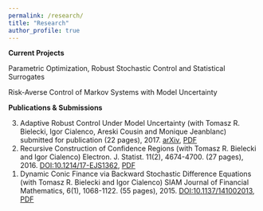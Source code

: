```yaml
---
permalink: /research/
title: "Research"
author_profile: true
---
```

  

**Current Projects**

Parametric Optimization, Robust Stochastic Control and Statistical Surrogates

Risk-Averse Control of Markov Systems with Model Uncertainty

**Publications & Submissions**

<ol>
    <li value="3">Adaptive Robust Control Under Model Uncertainty (with Tomasz R. Bielecki, Igor Cialenco, Areski Cousin and Monique Jeanblanc) submitted for publication (22 pages), 2017. <a href="https://arxiv.org/abs/1706.02227">arXiv</a>, <a href="">PDF</a></li>
    <li value="2">Recursive Construction of Confidence Regions (with Tomasz R. Bielecki and Igor Cialenco) Electron. J. Statist. 11(2), 4674-4700. (27 pages), 2016. <a href="http://dx.doi.org/10.1214/17-EJS1362">DOI:10.1214/17-EJS1362</a>, <a href="">PDF</a></li>
    <li value="1">Dynamic Conic Finance via Backward Stochastic Difference Equations (with Tomasz R. Bielecki and Igor Cialenco) SIAM Journal of Financial Mathematics, 6(1), 1068-1122. (55 pages), 2015. <a href="http://epubs.siam.org/doi/10.1137/141002013">DOI:10.1137/141002013</a>, <a href="">PDF</a></li>
</ol>